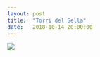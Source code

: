 ```yaml
---
layout: post
title:  "Torri del Sella"
date:   2018-10-14 20:00:00
---
```

<div class="img img-big">
    <img src="/assets/torriDelSella.jpg">
</div>
